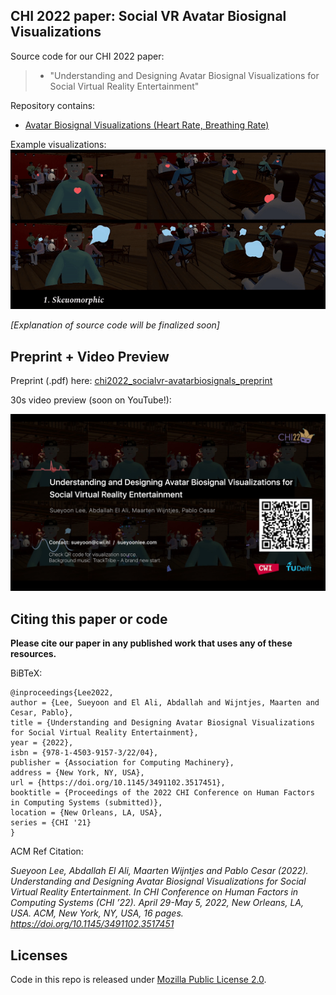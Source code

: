 ## CHI 2022 paper: Social VR Avatar Biosignal Visualizations

Source code for our CHI 2022 paper:
>* "Understanding and Designing Avatar Biosignal Visualizations for Social Virtual Reality Entertainment"

Repository contains:

* [Avatar Biosignal Visualizations (Heart Rate, Breathing Rate)](source)


Example visualizations:
![Example Skeuomorphjic](imgs/chi2022_avatarbiosignals_example_skeuomorphic.gif)

*[Explanation of source code will be finalized soon]*

## Preprint + Video Preview

Preprint (.pdf) here: [chi2022_socialvr-avatarbiosignals_preprint](preprint/chi22-347.pdf)

30s video preview (soon on YouTube!):

[![30s video preview](imgs/30s_preview_screenshot.png)](https://www.youtube.com "CHI 2022 Social VR Avatar Biosignals")


## Citing this paper or code

**Please cite our paper in any published work that uses any of these resources.**

BiBTeX:
```
@inproceedings{Lee2022,
author = {Lee, Sueyoon and El Ali, Abdallah and Wijntjes, Maarten and Cesar, Pablo},
title = {Understanding and Designing Avatar Biosignal Visualizations for Social Virtual Reality Entertainment},
year = {2022},
isbn = {978-1-4503-9157-3/22/04},
publisher = {Association for Computing Machinery},
address = {New York, NY, USA},
url = {https://doi.org/10.1145/3491102.3517451},
booktitle = {Proceedings of the 2022 CHI Conference on Human Factors in Computing Systems (submitted)},
location = {New Orleans, LA, USA},
series = {CHI '21}
}

  ```

ACM Ref Citation:

*Sueyoon Lee, Abdallah El Ali, Maarten Wijntjes and Pablo Cesar (2022). Understanding and Designing Avatar Biosignal Visualizations for Social Virtual Reality Entertainment. In CHI Conference on Human Factors in Computing Systems (CHI ’22). April 29-May 5, 2022, New Orleans, LA, USA. ACM, New York, NY, USA, 16 pages. https://doi.org/10.1145/3491102.3517451*


## Licenses

Code in this repo is released under [Mozilla Public
License 2.0](https://www.mozilla.org/en-US/MPL/2.0/).
